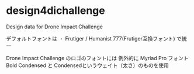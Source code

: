# design4dichallenge
Design data for Drone Impact Challenge


デフォルトフォントは
・ Frutiger / Humanist 777(Frutiger互換フォント) で統一


Drone Impact Challenge のロゴのフォントには
例外的に Myriad Pro フォント Bold Condensed と Condensedというウェイト（太さ）のものを使用
